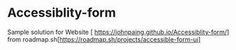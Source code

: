 # Accessiblity-form
Sample solution for Website [ https://johnpaing.github.io/Accessiblity-form/] from roadmap.sh[https://roadmap.sh/projects/accessible-form-ui]
